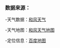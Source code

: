 ### 数据来源：

-天气数据：[和风天气](https://dev.qweather.com/)

-天气地图：[和风天气地图](https://map.qweather.com/index.html)

-定位信息：[百度地图](https://lbsyun.baidu.com/)
